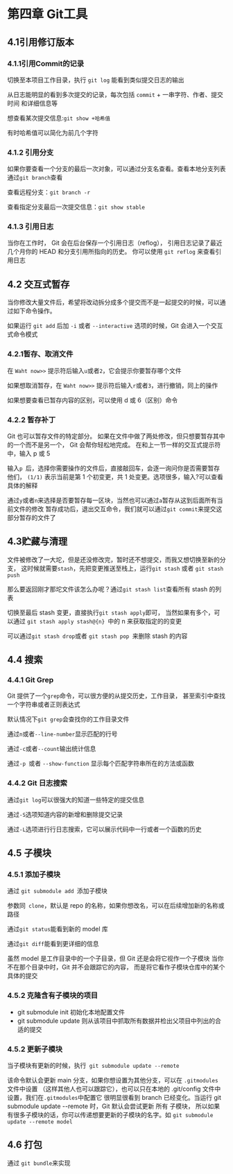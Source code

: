 # 第四章 Git工具
## 4.1引用修订版本
### 4.1.1引用Commit的记录
切换至本项目工作目录，执行 `git log` 能看到类似提交日志的输出

从日志能明显的看到多次提交的记录，每次包括 `commit` + 一串字符、作者、提交时间 和详细信息等

想查看某次提交信息:`git show +哈希值`

有时哈希值可以简化为前几个字符
### 4.1.2 引用分支
如果你要查看一个分支的最后一次对象，可以通过分支名查看。查看本地分支列表通过`git branch`查看

查看远程分支：`git branch -r`

查看指定分支最后一次提交信息：`git show stable`
### 4.1.3 引用日志
当你在工作时， Git 会在后台保存一个引用日志（reflog）， 
引用日志记录了最近几个月你的 HEAD 和分支引用所指向的历史。 你可以使用 `git reflog` 来查看引用日志
## 4.2  交互式暂存
当你修改大量文件后，希望将改动拆分成多个提交而不是一起提交的时候，可以通过如下命令操作。

如果运行 `git add` 后加 `-i` 或者 `--interactive` 选项的时候，Git 会进入一个交互式命令模式
### 4.2.1暂存、取消文件

在 `Waht now>>` 提示符后输入`u`或者`2`，它会提示你要暂存哪个文件

如果想取消暂存，在 `Waht now>>` 提示符后输入`r`或者`3`，进行撤销，同上的操作

如果想要查看已暂存内容的区别，可以使用 d 或 6（区别）命令
### 4.2.2 暂存补丁
Git 也可以暂存文件的特定部分。 如果在文件中做了两处修改，但只想要暂存其中的一个而不是另一个，
Git 会帮你轻松地完成。 在和上一节一样的交互式提示符中，输入 p 或 5

输入`p `后，选择你需要操作的文件后，直接敲回车，会逐一询问你是否需要暂存他们，
`(1/1)` 表示当前是第 1 个初变更，共 1 处变更。选项很多，输入?可以查看具体的解释

通过`y`或者`n`来选择是否要暂存每一区块，当然也可以通过`a`暂存从这到后面所有当前文件的修改
暂存成功后，退出交互命令，我们就可以通过`git commit`来提交这部分暂存的文件了

## 4.3贮藏与清理
文件被修改了一大坨，但是还没修改完，暂时还不想提交，而我又想切换至新的分支，
这时候就需要`stash`，先把变更推送至栈上，运行`git stash` 或者 `git stash push`

那么要返回刚才那坨文件该怎么办呢？通过` git stash list `查看所有 stash 的列表

切换至最后 stash 变更，直接执行` git stash apply `即可，
当然如果有多个，可以通过 `git stash apply stash@{n} `中的 n 来获取指定的的变更

可以通过` git stash drop `或者 `git stash pop `来删除 stash 的内容
## 4.4 搜索
### 4.4.1 Git Grep
Git 提供了一个`grep`命令，可以很方便的从提交历史，工作目录，
甚至索引中查找一个字符串或者正则表达式

默认情况下`git grep`会查找你的工作目录文件

通过`n`或者`--line-number`显示匹配的行号

通过`-c`或者`--count`输出统计信息

通过`-p `或者 `--show-function` 显示每个匹配字符串所在的方法或函数
### 4.4.2 Git 日志搜索
通过`git log`可以很强大的知道一些特定的提交信息

通过`-S`选项知道内容的新增和删除提交记录

通过`-L`选项进行行日志搜索，它可以展示代码中一行或者一个函数的历史
## 4.5 子模块
### 4.5.1 添加子模块
通过 `git submodule add `添加子模块

参数同` clone`，默认是 repo 的名称，如果你想改名，可以在后续增加新的名称或路径

通过` git status `能看到新的 model 库

通过`git diff`能看到更详细的信息

虽然 model 是工作目录中的一个子目录，但 Git 还是会将它视作一个子模块
当你不在那个目录中时，Git 并不会跟踪它的内容， 而是将它看作子模块仓库中的某个具体的提交
### 4.5.2 克隆含有子模块的项目
- git submodule init 初始化本地配置文件
- git submodule update 则从该项目中抓取所有数据并检出父项目中列出的合适的提交
### 4.5.2 更新子模块
当子模块有更新的时候，执行` git submodule update --remote`

该命令默认会更新 main 分支，如果你想设置为其他分支，可以在 `.gitmodules` 文件中设置 （这样其他人也可以跟踪它），也可以只在本地的 .git/config 文件中设置，我们在`.gitmodules`中配置它
很明显很看到 branch 已经变化。当运行 git submodule update --remote 时，Git 默认会尝试更新 所有 子模块， 所以如果有很多子模块的话，你可以传递想要更新的子模块的名字。如 `git submodule update --remote model`
## 4.6 打包
通过 `git bundle`来实现

